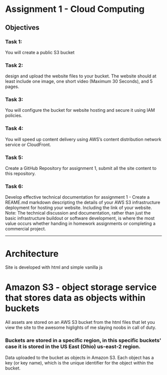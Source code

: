 # Assignment 1 - Cloud Computing

## Objectives
### Task 1: 
You will create a public S3 bucket
### Task 2: 
design and upload the website files to your bucket. The website should at least include one image, one short video (Maximum 30 Seconds), and 5 pages.  
### Task 3: 
You will configure the bucket for website hosting and secure it using IAM policies.
### Task 4: 
You will speed up content delivery using AWS’s content distribution network service or CloudFront.
### Task 5: 
Create a GitHub Repository for assignment 1, submit all the site content to this repository. 
### Task 6: 
Develop effective technical documentation for assignment 1 - Create a REAME.md markdown descripting the details of your AWS S3 infrastructure deployment for hosting your website. Including the link of your website.  Note: The technical discussion and documentation, rather than just the basic infrastructure buildout or software development, is where the most value occurs whether handing in homework assignments or completing a commercial project.
___


# Architecture

Site is developed with html and simple vanilla js

# Amazon S3 - object storage service that stores data as objects within buckets
All assets are stored on an AWS S3 bucket from the html files that let you view the site to the awesome higlights of me slaying noobs in call of duty.

### Buckets are stored in a specific region, in this specific buckets' case it is stored in the **US East (Ohio)** us-east-2 region.
 Data uploaded to the bucket as objects in Amazon S3. Each object has a key (or key name), which is the unique identifier for the object within the bucket.

